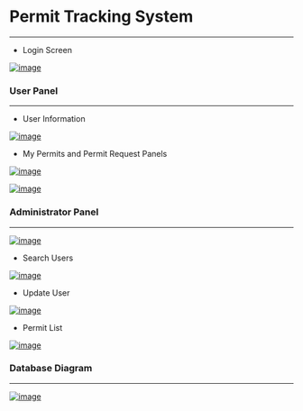 # Permit Tracking System

---

- Login Screen

[![image](http://i.hizliresim.com/6nQBR0.png)](http://hizliresim.com/6nQBR0)

### User Panel
--------------

- User Information

[![image](http://i.hizliresim.com/3oN580.png)](http://hizliresim.com/3oN580)

- My Permits and Permit Request Panels

[![image](http://i.hizliresim.com/NE3XVa.png)](http://hizliresim.com/NE3XVa)

[![image](http://i.hizliresim.com/aEjvq4.png)](http://hizliresim.com/aEjvq4)


### Administrator Panel
-----------------------

[![image](http://i.hizliresim.com/WY4z2m.png)](http://hizliresim.com/WY4z2m)

- Search Users

[![image](http://i.hizliresim.com/R3XAy7.png)](http://hizliresim.com/R3XAy7)

- Update User

[![image](http://i.hizliresim.com/kvAQrq.png)](http://hizliresim.com/kvAQrq)

- Permit List 

[![image](http://i.hizliresim.com/pPjA4r.png)](http://hizliresim.com/pPjA4r)

### Database Diagram
--------------------

[![image](http://i.hizliresim.com/nrk6E5.png)](http://hizliresim.com/nrk6E5)
